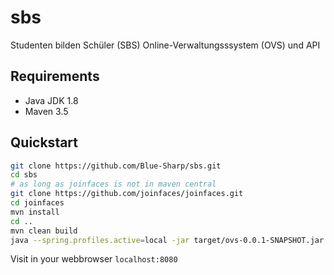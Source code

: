 # sbs
Studenten bilden Schüler (SBS) Online-Verwaltungsssystem (OVS) und API

## Requirements

- Java JDK 1.8
- Maven 3.5

## Quickstart
```bash
git clone https://github.com/Blue-Sharp/sbs.git
cd sbs
# as long as joinfaces is not in maven central
git clone https://github.com/joinfaces/joinfaces.git
cd joinfaces
mvn install
cd ..
mvn clean build
java --spring.profiles.active=local -jar target/ovs-0.0.1-SNAPSHOT.jar # change default port with -Dserver.port=80
```

Visit in your webbrowser `localhost:8080`
